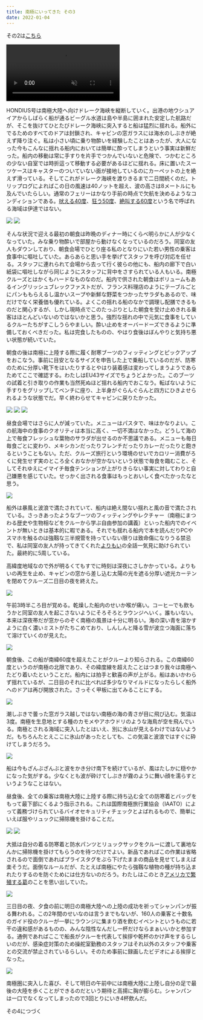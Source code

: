 ```yaml
---
title: 南極にいってきた その3
date: 2022-01-04
---
```


その2は[こちら](/post/1641147388/)

<video autoplay loop muted>
  <source src="https://photos.smugmug.com/photos/i-LWM5Fs7/0/a005085a/1280/i-LWM5Fs7-1280.mp4" type="video/mp4">
</video>

HONDIUS号は南極大陸へ向けドレーク海峡を縦断していく。出港の地ウシュアイアからしばらく船が通るビーグル水道は島や半島に囲まれた安定した航路だが、そこを抜けてひとたびドレーク海峡に突入すると船は猛烈に揺れる。船外にでるためのすべてのドアは封鎖され、キャビンの窓ガラスには海水のしぶきが絶えず降り注ぐ。私は小さい頃に乗り物酔いを経験したことはあったが、大人になった今もこんなに揺れる船内においては簡単に酔ってしまうという事実は新鮮だった。船内の移動は常に手すりを片手でつかんでいないと危険で、つかむところの少ない自室では時折這って移動する必要があるほどに揺れる。床に置いたスーツケースはキャスターのついていない面が接地しているのにカーペットの上を絶えず滑っている。そしてこれがドレーク海峡を渡りきるまで二日間続くのだ。トリップログによればこの日の風速は40ノットを超え、波の高さは8メートルにも及んでいたらしい。通常のフェリーはかなり手前の時点で欠航を決めるようなコンディションである。[吠える40度](https://ja.wikipedia.org/wiki/%E5%90%A0%E3%81%88%E3%82%8B40%E5%BA%A6)、[狂う50度](https://ja.wikipedia.org/wiki/%E7%8B%82%E3%81%8650%E5%BA%A6)、[絶叫する60度](https://ja.wikipedia.org/wiki/%E7%B5%B6%E5%8F%AB%E3%81%99%E3%82%8B60%E5%BA%A6)という名で呼ばれる海域は伊達ではない。

![](https://photos.smugmug.com/photos/i-547cTLf/0/d2a7a65e/X4/i-547cTLf-X4.jpg)
![](https://photos.smugmug.com/photos/i-24zvxVN/0/6dce0838/X4/i-24zvxVN-X4.jpg)

そんな状況で迎える最初の朝食は昨晩のディナー時にくらべ明らかに人が少なくなっていた。みな乗り物酔いで部屋から動けなくなっているのだろう。同室の友人もダウンしており、朝食会場でひとり座る私のとなりにいた若い男性の乗客は食事中に嘔吐していた。あらあらと思い手を挙げてスタッフを呼び対応を任せる。スタッフに連れられて会場から去って行く彼らの他にも、船内の廊下で白い紙袋に嘔吐しながら同じようにスタッフに背中をさすられている人もいる。南極クルーズとはかくもハードなものなのだ。船内で供された朝食はボリュームもあるイングリッシュブレックファストだが、フランス料理店のようにテーブルごとにパンももらえるし温かいスープや新鮮な野菜をつかったサラダもあるので、味だけでなく栄養価も優れている。よくこの揺れる船のなかで調理し配膳できるものだと関心するが、しかし現時点でこのたっぷりとした朝食を受け止めきれる乗客はほとんどいないのではないかと思う。強烈な揺れの中で元気に食事をしているクルーたちがすこしうらやましい。酔い止めをオーバードーズできるように準備しておくべきだった。私は完食したものの、やはり食後はぼんやりと気持ち悪い状態が続いていた。

朝食の後は南極に上陸する際に履く耐寒ブーツのフィッティングとピックアップをおこなう。事前に目安となるサイズを申告した上で乗船しているのだが、防寒のために分厚い靴下をはいたりするとやはり装着感は変わってしまうようであらためてここで確認する。わたしはEU43サイズでちょうどよかった。このブーツの試着と引き取りの作業も当然死ぬほど揺れる船内でおこなう。転ばないように手すりをグリップしてベンチに座り、上半身がぐらんぐらんと四方にひきよせられるような状態でだ。早く終わらせてキャビンに戻りたかった。

![](https://photos.smugmug.com/photos/i-kwqxHvg/0/7f51a5f9/X4/i-kwqxHvg-X4.jpg)
![](https://photos.smugmug.com/photos/i-5tzvnZc/0/9fe6dc90/X4/i-5tzvnZc-X4.jpg)
![](https://photos.smugmug.com/photos/i-LzxsFVh/0/3bac27c1/X4/i-LzxsFVh-X4.jpg)

昼食会場ではさらに人が減っていた。メニューはパスタで、味はかなりよい。この航海中の食事のクオリティは本当に高く、一切不満はなかった。どうして海の上で毎食フレッシュな葉物のサラダが出せるのか不思議である。メニューも毎日毎食ごとに変わり、メキシカンだったりフレンチだったりカレーだったりと飽きるということもない。ただ、クルーズ旅行という環境のせいでカロリー消費がろくに発生せず実のところ全くおなかが空かないという状態で毎食を臨むこと、そしてそれゆえにイマイチ毎食テンションが上がりきらない事実に対してわりと自己嫌悪を感じていた。せっかく出される食事はもっとおいしく食べたかったなと思う。

![](https://photos.smugmug.com/photos/i-3dTzcQ4/0/d2e96404/X4/i-3dTzcQ4-X4.jpg)

船外は暴風と波浪で満たされていて、船内は絶え間ない揺れと風の音で満たされている。さっきあったようなブーツのフィッティングやレクチャー（南極にまつわる歴史や生物相などをクルーから学ぶ自由参加の講義）といった船内でのイベントが無いときは基本的に暇である。それでも揺れる船内で本を読んだりPCやスマホを触るのは強靱な三半規管を持っていない限りは致命傷になりうる禁忌で、私は同室の友人が持ってきてくれた[よりもい](http://yorimoi.com/)の全話一気見に助けられていた。最終的に5周している。

高緯度地域なので外が明るくてもすでに時刻は深夜にさしかかっている。よりもいの再生を止め、キャビンの窓から差し込む太陽の光を遮る分厚い遮光カーテンを閉めてクルーズ二日目の夜を終えた。

![](https://photos.smugmug.com/photos/i-2R2rPZ7/0/3f441242/X4/i-2R2rPZ7-X4.jpg)

午前3時半ころ目が覚める。乾燥した船内のせいか喉が痛い。コーヒーでも飲もうかと同室の友人を起こさないようにそろそろとラウンジへいく。誰もいない。本来は深夜帯だが窓からのぞく南極の風景は十分に明るい。海の深い青を溶かすように白く濃いミストがたちこめており、しんしんと降る雪が波立つ海面に落ちて溶けていくのが見えた。

![](https://photos.smugmug.com/photos/i-fCrb8Wf/0/8e586a30/X4/i-fCrb8Wf-X4.jpg)

朝食後、この船が南緯60度を超えたことがクルーより知らされる。この南緯60度というのが南極の北限であり、その緯度線を超えたことはつまり我々は南極へたどり着いたということだ。船内には拍手と歓喜の声が上がる。船はあいかわらず揺れているが、二日目のそれに比べれば多少なりマイルドになったらしく船外へのドアは再び開放された。さっそく甲板に出てみることにする。

![](https://photos.smugmug.com/photos/i-s7NNtvB/0/c3b39db9/X4/i-s7NNtvB-X4.jpg)

潮しぶきで曇った窓ガラス越しではない南極の海の青さが目に飛び込む。気温は3度。南極を生息地とする種のカモメやアホウドリのような海鳥が空を飛んでいる。南極とされる海域に突入したとはいえ、別に氷山が見えるわけではないようだ。もちろんたとえここに氷山があったとしても、この気温と波浪ではすぐに砕けてしまうだろう。

![](https://photos.smugmug.com/photos/i-q4Lt7k2/0/4e8393e1/X4/i-q4Lt7k2-X4.jpg)

船は今もざんぶざんぶと波をかき分け南下を続けているが、風はたしかに穏やかになった気がする。少なくとも波が砕けてしぶきが霧のように舞い顔を濡らすというようなことはない。

昼食後、全ての乗客は南極大陸に上陸する際に持ち込む全ての防寒着とバッグをもって最下部にくるよう指示される。これは国際南極旅行業協会（IAATO）によって義務づけられているバイオセキュリティチェックとよばれるもので、簡単にいえば服やリュックに掃除機を掛けることだ。

![](https://photos.smugmug.com/photos/i-N3rwGZW/0/140accf0/X4/i-N3rwGZW-X4.jpg)
![](https://photos.smugmug.com/photos/i-d2vfp4H/0/539c6187/X4/i-d2vfp4H-X4.jpg)

大抵は自分の着る防寒着と防水パンツとリュックサックをクルーに渡して裏地なんかに掃除機を掛けてもらうのを待つだけでよい。新品であればこの作業は省略されるので面倒であればプライスタグをぶら下げたままの商品を見せてしまえば楽そうだ。面倒なルールだが、たとえば南極にやたら強靱な植物の種が持ち込まれたりするのを防ぐためには仕方ないのだろう。わたしはこのとき[アメリカで繁殖する葛](https://ja.wikipedia.org/wiki/%E3%82%A2%E3%83%A1%E3%83%AA%E3%82%AB%E5%90%88%E8%A1%86%E5%9B%BD%E3%81%AB%E3%81%8A%E3%81%91%E3%82%8B%E3%82%AF%E3%82%BA)のことを思い出していた。

![](https://photos.smugmug.com/photos/i-6GstCmH/0/cc210b19/X4/i-6GstCmH-X4.jpg)

三日目の夜、夕食の前に明日の南極大陸への上陸の成功を祈ってシャンパンが振る舞われる。この2年間のせいなのは言うまでもないが、160人の乗客と十数名のガイド役のクルーが一挙にラウンジに集まり酒を飲むイベントというものに若干の違和感があるものの、みんな陰性なんだし一杯だけならまぁいいかと参加する。通例であればここで船長がクルーを代表して挨拶や乾杯のかけ声をするらしいのだが、感染症対策のため操舵室勤務のスタッフはそれ以外のスタッフや乗客との交流が禁止されているらしい。そのため事前に録画したビデオによる挨拶となった。

![](https://photos.smugmug.com/photos/i-W6FCtX2/0/081c8d61/X4/i-W6FCtX2-X4.jpg)

南極圏に突入した喜び、そして明日の午前中には南極大陸に上陸し自分の足で最後の大陸を歩くことができるのだという期待と高揚に胸が膨らむ。シャンパンは一口でなくなってしまったので3回とりにいき4杯飲んだ。

その4につづく
